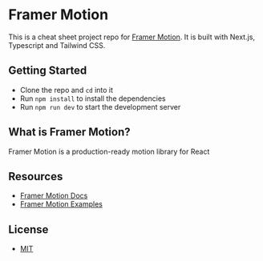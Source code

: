# Framer Motion

This is a cheat sheet project repo for [Framer Motion](https://www.framer.com/motion/). It is built with Next.js, Typescript and Tailwind CSS.

## Getting Started

- Clone the repo and `cd` into it
- Run `npm install` to install the dependencies
- Run `npm run dev` to start the development server

## What is Framer Motion?

Framer Motion is a production-ready motion library for React

## Resources

- [Framer Motion Docs](https://www.framer.com/motion/introduction/)
- [Framer Motion Examples](https://www.framer.com/motion/examples/)

## License

- [MIT](LICENSE.md)
